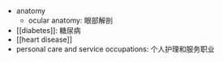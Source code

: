 - anatomy
    - ocular anatomy: 眼部解剖
- [[diabetes]]: 糖尿病
- [[heart disease]]
- personal care and service occupations: 个人护理和服务职业
